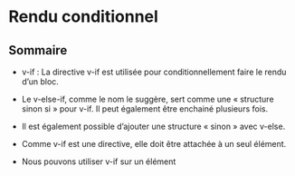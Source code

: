 # Rendu conditionnel

## Sommaire

* v-if : La directive v-if est utilisée pour conditionnellement faire le rendu d’un bloc. 

* Le v-else-if, comme le nom le suggère, sert comme une « structure sinon si » pour v-if. Il peut également être enchainé plusieurs fois. 

* Il est également possible d’ajouter une structure « sinon » avec v-else.

* Comme v-if est une directive, elle doit être attachée à un seul élément.

* Nous pouvons utiliser v-if sur un élément <template>, qui sert d’enveloppe invisible. C'est pour plusieurs éléments.

* Contrôle des éléments réutilisables avec key.

* v-show : La différence est qu’un élément avec v-show sera toujours restitué et restera dans le DOM ; v-show permute simplement la propriété CSS display de l’élément.

* v-if vs v-show : D’une manière générale, v-if a des couts à la permutation plus élevés alors que v-show a des couts au rendu initial plus élevés. Donc préférez v-show si vous avez besoin de permuter quelque chose très souvent et préférez v-if si la condition ne change probablement pas à l’exécution.

* v-if avec v-for : Utiliser v-if et v-for ensemble n’est pas recommandé. Lorsqu’il est conjointement utilisé avec v-if, v-for a une priorité plus élevée que v-if.

## v-if

La directive v-if est utilisée pour conditionnellement faire le rendu d’un bloc. Le rendu du bloc sera effectué uniquement si l’expression de la directive retourne une valeur évaluée à vrai.

Il est également possible d’ajouter une structure « sinon » avec v-else :

```javascript
<h1 v-if="awesome">Vue est extraordinaire !</h1>
<h1 v-else>Oh non !</h1>
```

### Groupes conditionnels avec v-if dans une balise template.

Comme v-if est une directive, elle doit être attachée à un seul élément. Mais comment faire si nous voulons permuter plusieurs éléments ? Dans ce cas, nous pouvons utiliser v-if sur un élément < template >, qui sert d’enveloppe invisible. Le résultat final rendu n’inclura pas l’élément < template >.

```javascript
<template v-if="ok">
  <h1>Titre</h1>
  <p>Paragraphe 1</p>
  <p>Paragraphe 2</p>
</template>
```

### v-else

Vous pouvez utiliser la directive v-else pour indiquer une « structure sinon » pour v-if. Un élément v-else doit immédiatement suivre un élément v-if ou un élément v-else-if (sinon il ne sera pas reconnu).

### v-else-if

> Nouveau dans la 2.1.0+

Le v-else-if, comme le nom le suggère, sert comme une « structure sinon si » pour v-if. Il peut également être enchainé plusieurs fois :

```javascript
<div v-if="type === 'A'">
  A
</div>
<div v-else-if="type === 'B'">
  B
</div>
<div v-else-if="type === 'C'">
  C
</div>
<div v-else>
  Ni A, ni B et ni C
</div>
```

Semblable à v-else, un élément v-else-if doit immédiatement suivre un élément v-if ou un élément v-else-if.

### Contrôle des éléments réutilisables avec key

Vue tente de restituer les éléments aussi efficacement que possible, en les réutilisant souvent au lieu de faire de la restitution à partir de zéro. En plus de permettre à Vue d’être très rapide, cela peut avoir quelques avantages utiles. Par exemple, si vous autorisez les utilisateurs à choisir entre plusieurs types de connexion :

```javascript
<template v-if="loginType === 'username'">
  <label>Nom d'utilisateur</label>
  <input placeholder="Entrez votre nom d'utilisateur">
</template>
<template v-else>
  <label>Email</label>
  <input placeholder="Entrez votre adresse email">
</template>
```

Le fait de changer de loginType dans le code ci-dessus n’effacera pas ce que l’utilisateur a déjà saisi. Puisque les deux templates utilisent les mêmes éléments, le <input> n’est pas remplacé (juste son placeholder).

Ce n’est pas toujours souhaitable cependant, c’est pourquoi Vue vous offre un moyen de dire, « Ces deux éléments sont complètement distincts, ne les réutilise pas ». Ajoutez juste un attribut key avec des valeurs uniques :

```javascript
<template v-if="loginType === 'username'">
  <label>Nom d'utilisateur</label>
  <input placeholder="Entrez votre nom d'utilisateur" key="username-input">
</template>
<template v-else>
  <label>Email</label>
  <input placeholder="Entrez votre adresse email" key="email-input">
</template>
```

Remarquez que les éléments <label> sont réutilisés efficacement, car ils n’ont pas d’attributs key.

## v-show

Une autre option pour afficher conditionnellement un élément est la directive v-show. L’utilisation est en grande partie la même :

```javascript
<h1 v-show="ok">Bonjour !</h1>
```

La différence est qu’un élément avec v-show sera toujours restitué et restera dans le DOM ; v-show permute simplement la propriété CSS display de l’élément.

Notez que v-show ne prend pas en charge la syntaxe de l’élément <template> et ne fonctionne pas avec v-else.

## v-if vs v-show

v-if est un « vrai » rendu conditionnel car il garantit que les écouteurs d’évènements et les composants enfants à l’intérieur de la structure conditionnelle sont correctement détruits et recréés lors des permutations.

v-if est également paresseux : si la condition est fausse sur le rendu initial, il ne fera rien (la structure conditionnelle sera rendue quand la condition sera vraie pour la première fois).

En comparaison, v-show est beaucoup plus simple. L’élément est toujours rendu indépendamment de la condition initiale, avec juste une simple permutation basée sur du CSS.

D’une manière générale, v-if a des couts à la permutation plus élevés alors que v-show a des couts au rendu initial plus élevés. Donc préférez v-show si vous avez besoin de permuter quelque chose très souvent et préférez v-if si la condition ne change probablement pas à l’exécution.

## v-if avec v-for

> Utiliser v-if et v-for ensemble n’est pas recommandé. Consultez le guide des conventions pour plus d’informations.

Lorsqu’il est conjointement utilisé avec v-if, v-for a une priorité plus élevée que v-if. Consultez le guide du rendu de liste pour plus de détails.
